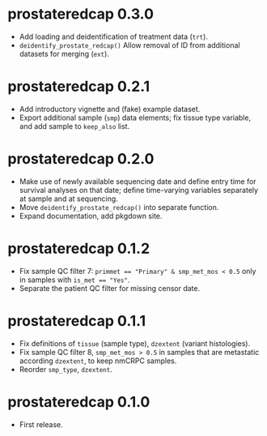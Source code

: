 # prostateredcap 0.3.0

* Add loading and deidentification of treatment data (`trt`).
* `deidentify_prostate_redcap()` Allow removal of ID from additional datasets
  for merging (`ext`).


# prostateredcap 0.2.1

* Add introductory vignette and (fake) example dataset.
* Export additional sample (`smp`) data elements; fix tissue type variable, and 
  add sample to `keep_also` list.


# prostateredcap 0.2.0

* Make use of newly available sequencing date and define entry time for survival
  analyses on that date; define time-varying variables separately at sample and
  at sequencing.
* Move `deidentify_prostate_redcap()` into separate function.
* Expand documentation, add pkgdown site.


# prostateredcap 0.1.2

* Fix sample QC filter 7: `primmet == "Primary" & smp_met_mos < 0.5` only in 
  samples with `is_met == "Yes"`.
* Separate the patient QC filter for missing censor date.


# prostateredcap 0.1.1

* Fix definitions of `tissue` (sample type), `dzextent` (variant histologies).
* Fix sample QC filter 8, `smp_met_mos > 0.5` in samples that are metastatic 
  according `dzextent`, to keep nmCRPC samples.
* Reorder `smp_type`, `dzextent`.


# prostateredcap 0.1.0

* First release.
